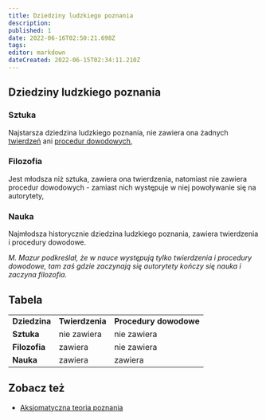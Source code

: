```yaml
---
title: Dziedziny ludzkiego poznania
description: 
published: 1
date: 2022-06-16T02:50:21.698Z
tags: 
editor: markdown
dateCreated: 2022-06-15T02:34:11.210Z
---
```


## Dziedziny ludzkiego poznania

### Sztuka

Najstarsza dziedzina ludzkiego poznania, nie zawiera ona żadnych [twierdzeń](/Twierdzenie) ani [procedur dowodowych](/Procedura_dowodowa),

### Filozofia

Jest młodsza niż sztuka, zawiera ona twierdzenia, natomiast nie zawiera procedur dowodowych - zamiast nich występuje w niej powoływanie się na autorytety,

### Nauka

Najmłodsza historycznie dziedzina ludzkiego poznania, zawiera twierdzenia i procedury dowodowe.

*M. Mazur podkreślał, że w nauce występują tylko twierdzenia i procedury dowodowe, tam zaś gdzie zaczynają się autorytety kończy się nauka i zaczyna filozofia.*

## Tabela
|     |     |     |
| --- | --- | --- |
| **Dziedzina** | **Twierdzenia** | **Procedury dowodowe** |
| **Sztuka** | nie zawiera | nie zawiera |
| **Filozofia** | zawiera | nie zawiera |
| **Nauka** | zawiera | zawiera |



## Zobacz też

- [Aksjomatyczna teoria poznania](/Aksjomatyczna_teoria_poznania)
